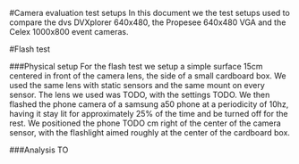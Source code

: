 #Camera evaluation test setups
In this document we the test setups used to compare the dvs DVXplorer 640x480, the Propesee 640x480 VGA and the Celex 1000x800 event cameras.

#Flash test

###Physical setup
For the flash test we setup a simple surface 15cm centered in front of the camera lens, the side of a small cardboard box. 
We used the same lens with static sensors and the same mount on every sensor. The lens we used was TODO, with the settings TODO.
We then flashed the phone camera of a samsung a50 phone at a periodicity of 10hz, having it stay lit for approximately 25% of the time and be turned off for the rest. 
We positioned the phone TODO cm right of the center of the camera sensor, with the flashlight aimed roughly at the center of the cardboard box.

###Analysis
TO

